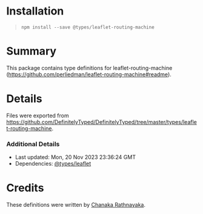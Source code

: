 # Installation
> `npm install --save @types/leaflet-routing-machine`

# Summary
This package contains type definitions for leaflet-routing-machine (https://github.com/perliedman/leaflet-routing-machine#readme).

# Details
Files were exported from https://github.com/DefinitelyTyped/DefinitelyTyped/tree/master/types/leaflet-routing-machine.

### Additional Details
 * Last updated: Mon, 20 Nov 2023 23:36:24 GMT
 * Dependencies: [@types/leaflet](https://npmjs.com/package/@types/leaflet)

# Credits
These definitions were written by [Chanaka Rathnayaka](https://github.com/chanakadrathnayaka).
